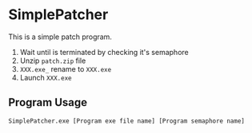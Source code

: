 # SimplePatcher

This is a simple patch program.

1. Wait until <Program> is terminated by checking it's semaphore
2. Unzip `patch.zip` file
3. `XXX.exe_` rename to `XXX.exe`
4. Launch `XXX.exe`


## Program Usage

    SimplePatcher.exe [Program exe file name] [Program semaphore name]


